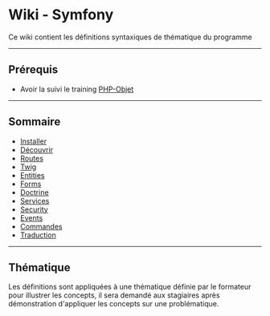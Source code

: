 # Wiki - Symfony

Ce wiki contient les définitions syntaxiques de thématique du programme

___

## Prérequis

* Avoir la suivi le training [PHP-Objet](https://github.com/seeren-training/PHP-Object)

___

## Sommaire

* [Installer](https://github.com/seeren-training/Symfony/wiki/01)
* [Découvrir](https://github.com/seeren-training/Symfony/wiki/02)
* [Routes](https://github.com/seeren-training/Symfony/wiki/03)
* [Twig](https://github.com/seeren-training/Symfony/wiki/04)
* [Entities](https://github.com/seeren-training/Symfony/wiki/05)
* [Forms](https://github.com/seeren-training/Symfony/wiki/06)
* [Doctrine](https://github.com/seeren-training/Symfony/wiki/07)
* [Services](https://github.com/seeren-training/Symfony/wiki/08)
* [Security](https://github.com/seeren-training/Symfony/wiki/09)
* [Events](https://github.com/seeren-training/Symfony/wiki/10)
* [Commandes](https://github.com/seeren-training/Symfony/wiki/11)
* [Traduction](https://github.com/seeren-training/Symfony/wiki/12)

___

## Thématique

Les définitions sont appliquées à une thématique définie par le formateur pour illustrer les concepts, il sera demandé aux stagiaires après démonstration d'appliquer les concepts sur une problématique.
